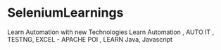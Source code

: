 # SeleniumLearnings
Learn Automation with new Technologies Learn Automation , AUTO IT , TESTNG, EXCEL - APACHE POI , LEARN Java, Javascript
